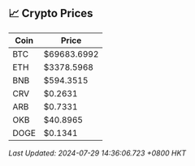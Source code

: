 ## 📈 Crypto Prices

| Coin | Price |
| ---- | ----- |
| BTC | $69683.6992 |
| ETH | $3378.5968 |
| BNB | $594.3515 |
| CRV | $0.2631 |
| ARB | $0.7331 |
| OKB | $40.8965 |
| DOGE | $0.1341 |

_Last Updated: 2024-07-29 14:36:06.723 +0800 HKT_